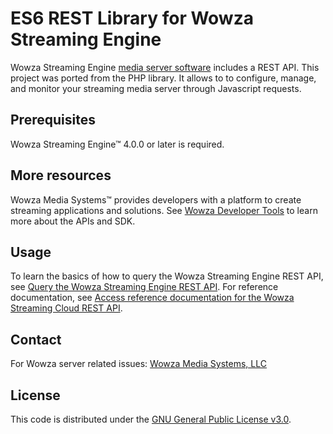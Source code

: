 # ES6 REST Library for Wowza Streaming Engine

Wowza Streaming Engine [media server software](https://www.wowza.com/products/streaming-engine) includes a REST API. This project was ported from the PHP library. It allows to to configure, manage, and monitor your streaming media server through Javascript requests.

## Prerequisites

Wowza Streaming Engine™ 4.0.0 or later is required.

## More resources

Wowza Media Systems™ provides developers with a platform to create streaming applications and solutions. See [Wowza Developer Tools](https://www.wowza.com/developer) to learn more about the APIs and SDK.

## Usage

To learn the basics of how to query the Wowza Streaming Engine REST API, see [Query the Wowza Streaming Engine REST API](https://www.wowza.com/docs/how-to-query-wowza-rest-api). For reference documentation, see [Access reference documentation for the Wowza Streaming Cloud REST API](https://www.wowza.com/docs/how-to-access-documentation-for-wowza-streaming-engine-rest-api).

## Contact

For Wowza server related issues:
[Wowza Media Systems, LLC](https://www.wowza.com/contact)

## License

This code is distributed under the [GNU General Public License v3.0](/LICENSE).
